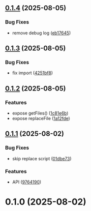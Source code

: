## [0.1.4](https://github.com/brillout/replace/compare/v0.1.3...v0.1.4) (2025-08-05)


### Bug Fixes

* remove debug log ([eb17645](https://github.com/brillout/replace/commit/eb1764541dfb94eaa52a3845f00a272c3bab89eb))



## [0.1.3](https://github.com/brillout/replace/compare/v0.1.2...v0.1.3) (2025-08-05)


### Bug Fixes

* fix import ([4251bf8](https://github.com/brillout/replace/commit/4251bf89212eecb40f90bd23b594f1f17b533388))



## [0.1.2](https://github.com/brillout/replace/compare/v0.1.1...v0.1.2) (2025-08-05)


### Features

* expose getFiles() ([1c81e6b](https://github.com/brillout/replace/commit/1c81e6b4bed747958452467467e79b7b201ee6ed))
* expose replaceFile ([1a12fde](https://github.com/brillout/replace/commit/1a12fde5e70d9fcef305e348a4314c7dd9ca7491))



## [0.1.1](https://github.com/brillout/replace/compare/v0.1.0...v0.1.1) (2025-08-02)


### Bug Fixes

* skip replace script ([01dbe73](https://github.com/brillout/replace/commit/01dbe7307f2453551a86e79e36b6300485ba2a10))


### Features

* API ([9764190](https://github.com/brillout/replace/commit/97641901e7a8bf9a7d104bc7b27a7af42d68fa64))



# 0.1.0 (2025-08-02)



